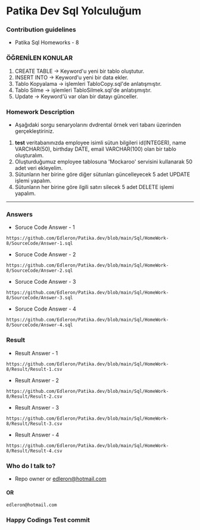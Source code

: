 # Patika Dev Sql Yolculuğum

### Contribution guidelines

* Patika Sql Homeworks - 8

### ÖĞRENİLEN KONULAR

1. CREATE TABLE -> Keyword'u yeni bir tablo oluştutur.
2. INSERT INTO -> Keyword'u yeni bir data ekler.
3. Tablo Kopyalama -> işlemleri TabloCopy.sql'de anlatışmıştır.
4. Tablo Silme -> işlemleri TabloSilmek.sql'de anlatışmıştır.
5. Update -> Keyword'ü var olan bir datayı günceller.

### Homework Description

* Aşağıdaki sorgu senaryolarını dvdrental örnek veri tabanı üzerinden gerçekleştiriniz.

1. **test** veritabanınızda employee isimli sütun bilgileri id(INTEGER), name VARCHAR(50), birthday DATE, email VARCHAR(100) olan bir tablo oluşturalım.
2. Oluşturduğumuz employee tablosuna 'Mockaroo' servisini kullanarak 50 adet veri ekleyelim.
3. Sütunların her birine göre diğer sütunları güncelleyecek 5 adet UPDATE işlemi yapalım.
4. Sütunların her birine göre ilgili satırı silecek 5 adet DELETE işlemi yapalım.

---

### Answers

* Soruce Code Answer - 1

```
https://github.com/Edleron/Patika.dev/blob/main/Sql/HomeWork-8/SourceCode/Answer-1.sql
```

* Soruce Code Answer - 2

```
https://github.com/Edleron/Patika.dev/blob/main/Sql/HomeWork-8/SourceCode/Answer-2.sql
```

* Soruce Code Answer - 3

```
https://github.com/Edleron/Patika.dev/blob/main/Sql/HomeWork-8/SourceCode/Answer-3.sql
```

* Soruce Code Answer - 4

```
https://github.com/Edleron/Patika.dev/blob/main/Sql/HomeWork-8/SourceCode/Answer-4.sql
```

### Result

* Result Answer - 1

```
https://github.com/Edleron/Patika.dev/blob/main/Sql/HomeWork-8/Result/Result-1.csv
```

* Result Answer - 2

```
https://github.com/Edleron/Patika.dev/blob/main/Sql/HomeWork-8/Result/Result-2.csv
```

* Result Answer - 3

```
https://github.com/Edleron/Patika.dev/blob/main/Sql/HomeWork-8/Result/Result-3.csv
```

* Result Answer - 4

```
https://github.com/Edleron/Patika.dev/blob/main/Sql/HomeWork-8/Result/Result-4.csv
```

### Who do I talk to?

* Repo owner or edleron@hotmail.com

#### OR

```
edleron@hotmail.com 
```

### Happy Codings Test commit
